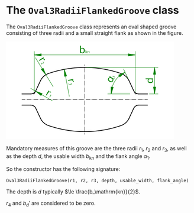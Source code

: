 # The `Oval3RadiiFlankedGroove` class

The `Oval3RadiiFlankedGroove` class represents an oval shaped groove consisting of three radii and a small straight
flank as shown in the figure.

![3 radii flanked oval groove geometry](oval_3radii_flanked.svg)

Mandatory measures of this groove are the three radii $`r_1`$, $`r_2`$ and $`r_3`$, as well as the depth $`d`$, the
usable width $`b_\mathrm{kn}`$ and the flank angle $`\alpha_1`$.

So the constructor has the following signature:

    Oval3RadiiFlankedGroove(r1, r2, r3, depth, usable_width, flank_angle)

The depth is $`d`$ typically $`\le \frac{b_\mathrm{kn}}{2}`$.

$`r_4`$ and $`b_d'`$ are considered to be zero.